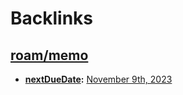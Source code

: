 
# Backlinks
## [roam/memo](<roam/memo.md>)
- **[nextDueDate](<nextDueDate.md>):** [November 9th, 2023](<November 9th, 2023.md>)

